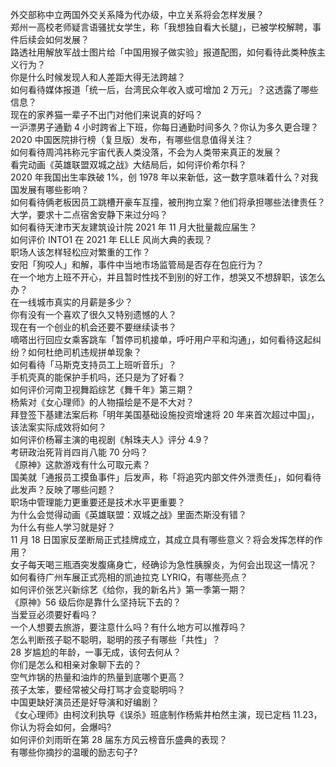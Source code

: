 外交部称中立两国外交关系降为代办级，中立关系将会怎样发展？  
郑州一高校老师疑言语骚扰女学生，称「我想独自看大长腿」，已被学校解聘，事件后续会如何发展？  
路透社用解放军战士图片给「中国用猴子做实验」报道配图，如何看待此类种族主义行为？  
你是什么时候发现人和人差距大得无法跨越？  
如何看待媒体报道「统一后，台湾民众年收入或可增加 2 万元」？这透露了哪些信息？  
现在的家养猫一辈子不出门对他们来说真的好吗？  
一沪漂男子通勤 4 小时跨省上下班，你每日通勤时间多久？你认为多久更合理？  
2020 中国医院排行榜（复旦版）发布，有哪些信息值得关注？  
如何看待周鸿祎称元宇宙代表人类没落，不会为人类带来真正的发展？  
看完动画《英雄联盟双城之战》大结局后，如何评价希尔科？  
2020 年我国出生率跌破 1%，创 1978 年以来新低，这一数字意味着什么？对我国发展有哪些影响？  
如何看待俩老板因员工跳槽开豪车互撞，被刑拘立案？他们将承担哪些法律责任？  
大学，要求十二点宿舍安静下来过分吗？  
如何看待天津市天友建筑设计院 2021 年 11 月大批量裁应届生？  
如何评价 INTO1 在 2021 年 ELLE 风尚大典的表现？  
职场人该怎样轻松应对繁重的工作？  
安阳「狗咬人」和解，事件中当地市场监管局是否存在包庇行为？  
在一个地方上班不开心，并且暂时性找不到别的好工作，想哭又不想辞职，该怎么办？  
在一线城市真实的月薪是多少？  
你有没有一个喜欢了很久又特别遗憾的人？  
现在有一个创业的机会还要不要继续读书？  
嘀嗒出行回应女乘客跳车「暂停司机接单，呼吁用户平和沟通」，如何看待这起纠纷？如何杜绝司机违规拼单现象？  
如何看待「马斯克支持员工上班听音乐」？  
手机壳真的能保护手机吗，还只是为了好看？  
如何评价河南卫视舞蹈综艺《舞千年》第三期？  
杨紫对《女心理师》的人物描绘是不是不大对？  
拜登签下基建法案后称「明年美国基础设施投资增速将 20 年来首次超过中国」，该法案实际成效将如何？  
如何评价杨幂主演的电视剧《斛珠夫人》评分 4.9？  
考研政治死背肖四肖八能 70 分吗？  
《原神》这款游戏有什么可取元素？  
国美就「通报员工摸鱼事件」后发声，称「将追究内部文件外泄责任」，如何看待此发声？反映了哪些问题？  
职场中管理能力更重要还是技术水平更重要？  
为什么会觉得动画《英雄联盟：双城之战》里面杰斯没有错？  
为什么有些人学习就是好？  
11 月 18 日国家反垄断局正式挂牌成立，其成立具有哪些意义？将会发挥怎样的作用？  
女子每天喝三瓶酒突发腹痛身亡，经确诊为急性胰腺炎，为何会出现这一情况？  
如何看待广州车展正式亮相的凯迪拉克 LYRIQ，有哪些亮点？  
如何评价张艺兴新综艺《给你，我的新名片》第一季第一期？  
《原神》56 级后你是靠什么坚持玩下去的？  
当爱豆必须要好看吗？  
一个人想要去旅游，要注意什么吗？有什么地方可以推荐吗？  
怎么判断孩子聪不聪明，聪明的孩子有哪些「共性」？  
28 岁尴尬的年龄，一事无成，该何去何从？  
你们是怎么和相亲对象聊下去的？  
空气炸锅的热量和油炸的热量到底哪个更高？  
孩子太笨，要经常被父母打骂才会变聪明吗？  
中国更缺好演员还是好导演和好编剧？  
《女心理师》由柯汶利执导《误杀》班底制作杨紫井柏然主演，现已定档 11.23，你认为将会如何，会爆吗?  
如何评价刘雨昕在第 28 届东方风云榜音乐盛典的表现？  
有哪些你摘抄的温暖的励志句子?  
